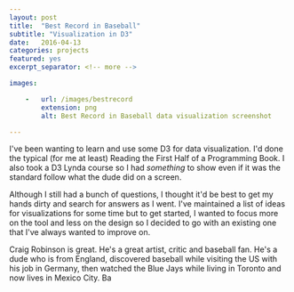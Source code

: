 ```yaml
---
layout: post
title:  "Best Record in Baseball"
subtitle: "Visualization in D3"
date:   2016-04-13
categories: projects
featured: yes
excerpt_separator: <!-- more -->

images:

    -   url: /images/bestrecord
        extension: png
        alt: Best Record in Baseball data visualization screenshot

---
```


I've been wanting to learn and use some D3 for data visualization. I'd done the typical (for me at least) Reading the First Half of a Programming Book. I also took a D3 Lynda course so I had *something* to show even if it was the standard follow what the dude did on a screen.

Although I still had a bunch of questions, I thought it'd be best to get my hands dirty and search for answers as I went. I've maintained a list of ideas for visualizations for some time but to get started, I wanted to focus more on the tool and less on the design so I decided to go with an existing one that I've always wanted to improve on.

Craig Robinson is great. He's a great artist, critic and baseball fan. He's a dude who is from England, discovered baseball while visiting the US with his job in Germany, then watched the Blue Jays while living in Toronto and now lives in Mexico City. Ba